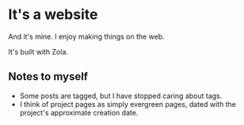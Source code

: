 # It's a website

And it's mine. I enjoy making things on the web.

It's built with Zola.

## Notes to myself

- Some posts are tagged, but I have stopped caring about tags.
- I think of project pages as simply evergreen pages, dated
with the project's approximate creation date.
